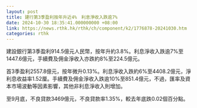 ```yaml
---
layout: post
title: 建行第3季盈利按年升近4%　利息淨收入跌逾7%
date: 2024-10-30 18:35:41.000000000 +08:00
link: https://news.rthk.hk/rthk/ch/component/k2/1776878-20241030.htm
categories: rthk
---
```


建設銀行第3季盈利914.5億元人民幣，按年升約3.8%。利息淨收入跌逾7%至1447.6億元，手續費及佣金淨收入亦跌約8%至224.5億元。

首3季盈利2557.8億元，按年微升0.13%。利息淨收入跌約6%至4408.2億元，淨利息收益率1.52厘。手續費及佣金淨收入跌逾10%至851.4億元，不過，匯率及資本市場波動等因素影響，其他非利息淨收入則增加。

至9月底，不良貸款3469億元，不良貸款率1.35%，較去年底跌0.02個百分點。
